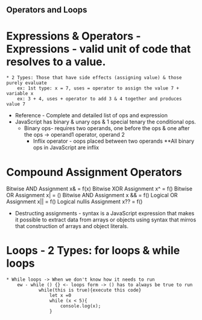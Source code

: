 ## Operators and Loops

# Expressions & Operators - Expressions - valid unit of code that resolves to a value.
    * 2 Types: Those that have side effects (assigning value) & those purely evaluate
        ex: 1st type: x = 7, uses = operator to assign the value 7 + variable x
        ex: 3 + 4, uses + operator to add 3 & 4 together and produces value 7

* Reference - Complete and detailed list of ops and expression 
* JavaScript has binary & unary ops & 1 special tenary the conditional ops.
    - Binary ops- requires two operands, one before the ops & one after the ops -> operand1 operator, operand 2 
        - Inflix operator - oops placed between two operands
            **All binary ops in JavaScript are inflix

# Compound Assignment Operators
Bitwise AND Assignment          x& = f(x)
Bitwise XOR Assignment          x^ = f()
Bitwise OR Assignment           x| = ()
Bitwise AND Assignment          x && = f()
Logical OR Assignment           x|| = f()
Logical nullis Assignment       x?? = f()

* Destructing assignments - syntax is a JavaScript expression that makes it possible to extract data from arrays or objects using syntax that mirros that construction of arrays and object literals.

# Loops - 2 Types: for loops & while loops
    * While loops -> When we don't know how it needs to run
        ew - while () {} <- loops form -> () has to always be true to run
                while(this is true){execute this code}
                    let x =0 
                    while (x < 5){
                        console.log(x);
                    }